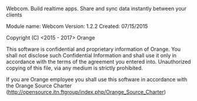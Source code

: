 Webcom. Build realtime apps. Share and sync data instantly between your clients

Module name: Webcom
Version:     1.2.2
Created:     07/15/2015

Copyright (C) <2015 - 2017> Orange

This software is confidential and proprietary information of Orange.
You shall not disclose such Confidential Information and shall use it only in
accordance with the terms of the agreement you entered into.
Unauthorized copying of this file, via any medium is strictly prohibited.

If you are Orange employee you shall use this software in accordance with
the Orange Source Charter (http://opensource.itn.ftgroup/index.php/Orange_Source_Charter)